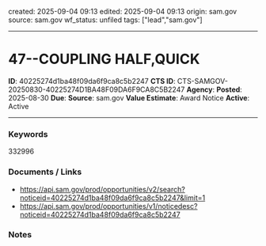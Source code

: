 created: 2025-09-04 09:13
edited: 2025-09-04 09:13
origin: sam.gov
source: sam.gov
wf_status: unfiled
tags: ["lead","sam.gov"]

---

# 47--COUPLING HALF,QUICK

**ID**: 40225274d1ba48f09da6f9ca8c5b2247
**CTS ID**: CTS-SAMGOV-20250830-40225274D1BA48F09DA6F9CA8C5B2247
**Agency**: 
**Posted**: 2025-08-30
**Due**: 
**Source**: sam.gov
**Value Estimate**: Award Notice
**Active**: Active

---

### Keywords
332996

### Documents / Links
- <https://api.sam.gov/prod/opportunities/v2/search?noticeid=40225274d1ba48f09da6f9ca8c5b2247&limit=1>
- <https://api.sam.gov/prod/opportunities/v1/noticedesc?noticeid=40225274d1ba48f09da6f9ca8c5b2247>

### Notes

